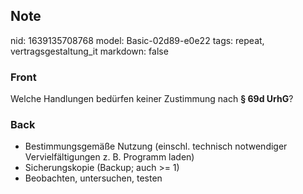 ## Note
nid: 1639135708768
model: Basic-02d89-e0e22
tags: repeat, vertragsgestaltung_it
markdown: false

### Front
Welche Handlungen bedürfen keiner Zustimmung nach <b>§ 69d UrhG</b>?

### Back
<ul><li>Bestimmungsgemäße Nutzung (einschl. technisch notwendiger Vervielfältigungen z. B. Programm laden)</li><li>Sicherungskopie (Backup; auch >= 1)</li><li>Beobachten, untersuchen, testen</li></ul>
